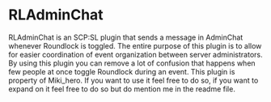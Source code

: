 # RLAdminChat
RLAdminChat is an SCP:SL plugin that sends a message in AdminChat whenever Roundlock is toggled.
The entire purpose of this plugin is to allow for easier coordination of event organization between server administrators.
By using this plugin you can remove a lot of confusion that happens when few people at once toggle Roundlock during an event.
This plugin is property of Miki_hero. If you want to use it feel free to do so, if you want to expand on it feel free to do so but do mention me in the readme file.
